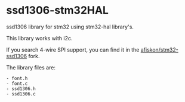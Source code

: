 # ssd1306-stm32HAL
ssd1306 library for stm32 using stm32-hal library's.

This library works with i2c.

If you search 4-wire SPI support, you can find it in the [afiskon/stm32-ssd1306](https://github.com/afiskon/stm32-ssd1306) fork.

The library files are: 
    
    - font.h
    - font.c 
    - ssd1306.h
    - ssd1306.c